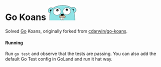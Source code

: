 # Go Koans ![](gopher.png)
Solved [Go](https://golang.org/) Koans, originally forked from [cdarwin/go-koans](https://github.com/cdarwin/go-koans).

####  Running
Run ```go test``` and observe that the tests are passing. You can also add the default Go Test config in GoLand and run it hat way.

